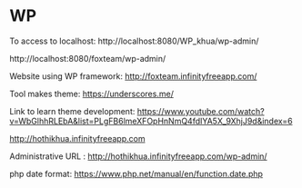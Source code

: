 # WP
To access to localhost: http://localhost:8080/WP_khua/wp-admin/

http://localhost:8080/foxteam/wp-admin/

Website using WP framework: http://foxteam.infinityfreeapp.com/

Tool makes theme: https://underscores.me/

Link to learn theme development:  https://www.youtube.com/watch?v=WbGlhhRLEbA&list=PLgFB6lmeXFOpHnNmQ4fdIYA5X_9XhjJ9d&index=6

http://hothikhua.infinityfreeapp.com

Administrative URL : http://hothikhua.infinityfreeapp.com/wp-admin/

php date format: https://www.php.net/manual/en/function.date.php
